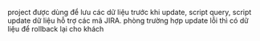 project được dùng để lưu các dữ liệu trước khi update, script query, script update dữ liệu hỗ trợ các mã JIRA. phòng trường hợp update lỗi thì có dữ liệu để rollback lại cho khách
